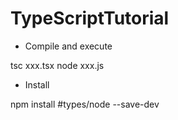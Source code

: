 # TypeScriptTutorial

* Compile and execute

tsc xxx.tsx
node xxx.js

* Install

npm install #types/node --save-dev



